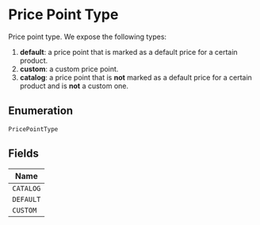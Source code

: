 
# Price Point Type

Price point type. We expose the following types:

1. **default**: a price point that is marked as a default price for a certain product.
2. **custom**: a custom price point.
3. **catalog**: a price point that is **not** marked as a default price for a certain product and is **not** a custom one.

## Enumeration

`PricePointType`

## Fields

| Name |
|  --- |
| `CATALOG` |
| `DEFAULT` |
| `CUSTOM` |

